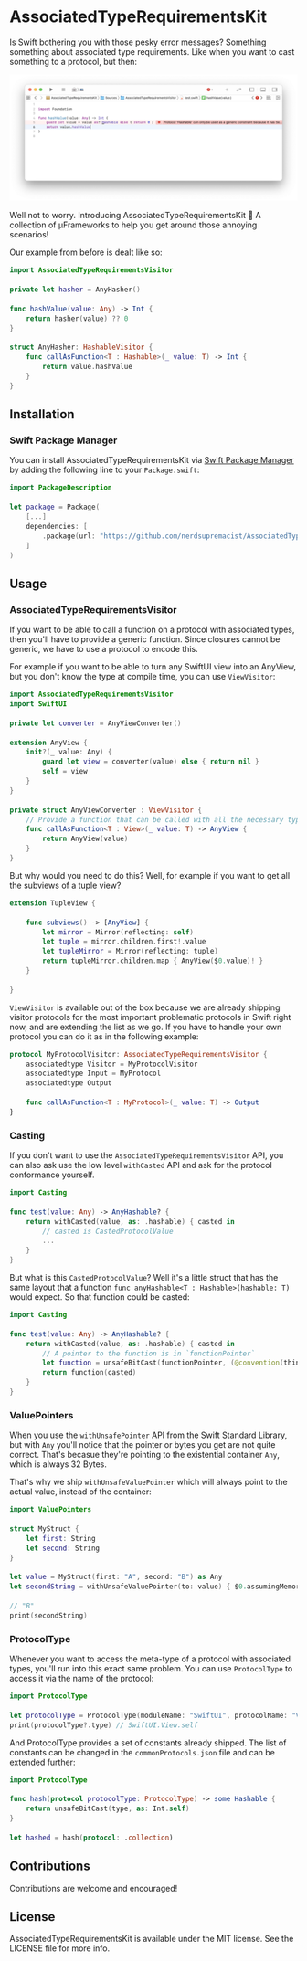 # AssociatedTypeRequirementsKit

Is Swift bothering you with those pesky error messages? Something something about associated type requirements. Like when you want to cast something to a protocol, but then:

![](swift-error-message.png)

Well not to worry. Introducing AssociatedTypeRequirementsKit 🤗
A collection of µFrameworks to help you get around those annoying scenarios!

Our example from before is dealt like so:

```swift
import AssociatedTypeRequirementsVisitor

private let hasher = AnyHasher()

func hashValue(value: Any) -> Int {
    return hasher(value) ?? 0
}

struct AnyHasher: HashableVisitor {
    func callAsFunction<T : Hashable>(_ value: T) -> Int {
        return value.hashValue 
    }
}
```

## Installation
### Swift Package Manager

You can install AssociatedTypeRequirementsKit via [Swift Package Manager](https://swift.org/package-manager/) by adding the following line to your `Package.swift`:

```swift
import PackageDescription

let package = Package(
    [...]
    dependencies: [
        .package(url: "https://github.com/nerdsupremacist/AssociatedTypeRequirementsKit.git", from: "0.1.0")
    ]
)
```

## Usage

### AssociatedTypeRequirementsVisitor

If you want to be able to call a function on a protocol with associated types, then you'll have to provide a generic function. Since closures cannot be generic, we have to use a protocol to encode this.

For example if you want to be able to turn any SwiftUI view into an AnyView, but you don't know the type at compile time, you can use `ViewVisitor`:

```swift
import AssociatedTypeRequirementsVisitor
import SwiftUI

private let converter = AnyViewConverter()

extension AnyView {
    init?(_ value: Any) {
        guard let view = converter(value) else { return nil }
        self = view
    }
}

private struct AnyViewConverter : ViewVisitor {
    // Provide a function that can be called with all the necessary type information
    func callAsFunction<T : View>(_ value: T) -> AnyView {
        return AnyView(value)
    }
}
```

But why would you need to do this? Well, for example if you want to get all the subviews of a tuple view?

```swift
extension TupleView {

    func subviews() -> [AnyView] {
        let mirror = Mirror(reflecting: self)
        let tuple = mirror.children.first!.value
        let tupleMirror = Mirror(reflecting: tuple)
        return tupleMirror.children.map { AnyView($0.value)! }
    }

}
```

`ViewVisitor` is available out of the box because we are already shipping visitor protocols for the most important problematic protocols in Swift right now, and are extending the list as we go.
If you have to handle your own protocol you can do it as in the following example:

```swift
protocol MyProtocolVisitor: AssociatedTypeRequirementsVisitor {
    associatedtype Visitor = MyProtocolVisitor
    associatedtype Input = MyProtocol
    associatedtype Output
    
    func callAsFunction<T : MyProtocol>(_ value: T) -> Output
}
```

### Casting

If you don't want to use the `AssociatedTypeRequirementsVisitor` API, you can also ask use the low level `withCasted` API and ask for the protocol conformance yourself.

```swift
import Casting

func test(value: Any) -> AnyHashable? {
    return withCasted(value, as: .hashable) { casted in 
        // casted is CastedProtocolValue
        ...
    }
}
```

But what is this `CastedProtocolValue`? Well it's a little struct that has the same layout that a function `func anyHashable<T : Hashable>(hashable: T)` would expect. So that function could be casted:

```swift
import Casting

func test(value: Any) -> AnyHashable? {
    return withCasted(value, as: .hashable) { casted in 
        // A pointer to the function is in `functionPointer`
        let function = unsafeBitCast(functionPointer, (@convention(thin) (CastedProtocolValue) -> AnyHashable).self)
        return function(casted)
    }
}
```

### ValuePointers

When you use the `withUnsafePointer` API from the Swift Standard Library, but with `Any` you'll notice that the pointer or bytes you get are not quite correct. 
That's becasue they're pointing to the existential container `Any`, which is always 32 Bytes.

That's why we ship `withUnsafeValuePointer` which will always point to the actual value, instead of the container:

```swift
import ValuePointers

struct MyStruct {
    let first: String
    let second: String
}

let value = MyStruct(first: "A", second: "B") as Any
let secondString = withUnsafeValuePointer(to: value) { $0.assumingMemoryBound(to: String.self).advanced(by: 1).pointee }

// "B"
print(secondString)
```

### ProtocolType

Whenever you want to access the meta-type of a protocol with associated types, you'll run into this exact same problem.
You can use `ProtocolType` to access it via the name of the protocol:

```swift
import ProtocolType

let protocolType = ProtocolType(moduleName: "SwiftUI", protocolName: "View")
print(protocolType?.type) // SwiftUI.View.self
```

And ProtocolType provides a set of constants already shipped. The list of constants can be changed in the `commonProtocols.json` file and can be extended further:

```swift
import ProtocolType

func hash(protocol protocolType: ProtocolType) -> some Hashable {
    return unsafeBitCast(type, as: Int.self)
}

let hashed = hash(protocol: .collection)
```

## Contributions
Contributions are welcome and encouraged!

## License
AssociatedTypeRequirementsKit is available under the MIT license. See the LICENSE file for more info.
